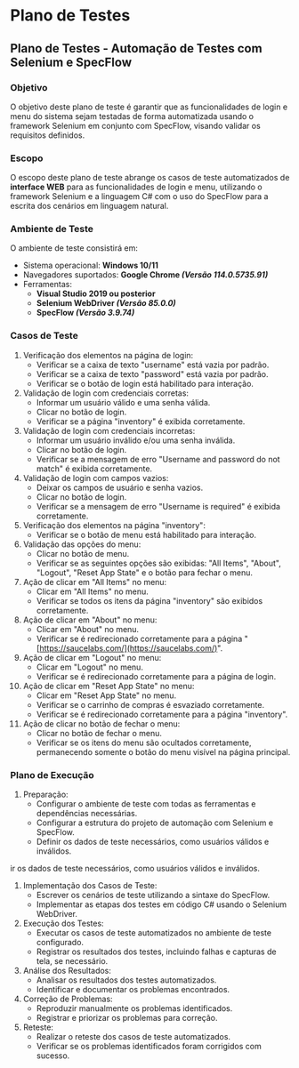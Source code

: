 # Plano de Testes

## Plano de Testes - Automação de Testes com Selenium e SpecFlow

### Objetivo

O objetivo deste plano de teste é garantir que as funcionalidades de login e menu do sistema sejam testadas de forma automatizada usando o framework Selenium em conjunto com SpecFlow, visando validar os requisitos definidos.

### Escopo

O escopo deste plano de teste abrange os casos de teste automatizados de **interface WEB** para as funcionalidades de login e menu, utilizando o framework Selenium e a linguagem C# com o uso do SpecFlow para a escrita dos cenários em linguagem natural.

### Ambiente de Teste

O ambiente de teste consistirá em:

- Sistema operacional: **Windows 10/11**
- Navegadores suportados: **Google Chrome *(Versão 114.0.5735.91)***
- Ferramentas:
    - **Visual Studio 2019 ou posterior**
    - **Selenium WebDriver *(Versão 85.0.0)***
    - **SpecFlow *(Versão 3.9.74)***

### Casos de Teste

1. Verificação dos elementos na página de login:
    - Verificar se a caixa de texto "username" está vazia por padrão.
    - Verificar se a caixa de texto "password" está vazia por padrão.
    - Verificar se o botão de login está habilitado para interação.
2. Validação de login com credenciais corretas:
    - Informar um usuário válido e uma senha válida.
    - Clicar no botão de login.
    - Verificar se a página "inventory" é exibida corretamente.
3. Validação de login com credenciais incorretas:
    - Informar um usuário inválido e/ou uma senha inválida.
    - Clicar no botão de login.
    - Verificar se a mensagem de erro "Username and password do not match" é exibida corretamente.
4. Validação de login com campos vazios:
    - Deixar os campos de usuário e senha vazios.
    - Clicar no botão de login.
    - Verificar se a mensagem de erro "Username is required" é exibida corretamente.
5. Verificação dos elementos na página "inventory":
    - Verificar se o botão de menu está habilitado para interação.
6. Validação das opções do menu:
    - Clicar no botão de menu.
    - Verificar se as seguintes opções são exibidas: "All Items", "About", "Logout", "Reset App State" e o botão para fechar o menu.
7. Ação de clicar em "All Items" no menu:
    - Clicar em "All Items" no menu.
    - Verificar se todos os itens da página "inventory" são exibidos corretamente.
8. Ação de clicar em "About" no menu:
    - Clicar em "About" no menu.
    - Verificar se é redirecionado corretamente para a página "[https://saucelabs.com/](https://saucelabs.com/)".
9. Ação de clicar em "Logout" no menu:
    - Clicar em "Logout" no menu.
    - Verificar se é redirecionado corretamente para a página de login.
10. Ação de clicar em "Reset App State" no menu:
    - Clicar em "Reset App State" no menu.
    - Verificar se o carrinho de compras é esvaziado corretamente.
    - Verificar se é redirecionado corretamente para a página "inventory".
11. Ação de clicar no botão de fechar o menu:
    - Clicar no botão de fechar o menu.
    - Verificar se os itens do menu são ocultados corretamente, permanecendo somente o botão do menu visível na página principal.

### Plano de Execução

1. Preparação:
    - Configurar o ambiente de teste com todas as ferramentas e dependências necessárias.
    - Configurar a estrutura do projeto de automação com Selenium e SpecFlow.
    - Definir os dados de teste necessários, como usuários válidos e inválidos.

ir os dados de teste necessários, como usuários válidos e inválidos.

1. Implementação dos Casos de Teste:
    - Escrever os cenários de teste utilizando a sintaxe do SpecFlow.
    - Implementar as etapas dos testes em código C# usando o Selenium WebDriver.
2. Execução dos Testes:
    - Executar os casos de teste automatizados no ambiente de teste configurado.
    - Registrar os resultados dos testes, incluindo falhas e capturas de tela, se necessário.
3. Análise dos Resultados:
    - Analisar os resultados dos testes automatizados.
    - Identificar e documentar os problemas encontrados.
4. Correção de Problemas:
    - Reproduzir manualmente os problemas identificados.
    - Registrar e priorizar os problemas para correção.
5. Reteste:
    - Realizar o reteste dos casos de teste automatizados.
    - Verificar se os problemas identificados foram corrigidos com sucesso.
